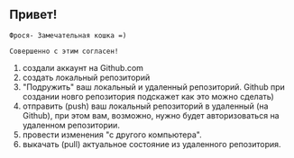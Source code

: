## Привет!

    Фрося- Замечательная кошка =)
    
    Совершенно с этим согласен!

1. создали аккаунт на Github.com
2. создать локальный репозиторий 
3. "Подружить" ваш локальный и удаленный репозиторий. Github при создании новго репозитория подскажет как это можно сделать)
4. отправить (push) ваш локальный репозиторий в удаленный (на Github), при этом вам, возможно, нужно будет авторизоваться на удаленном репозитории.
5. провести изменения "с другого компьютера".
6. выкачать (pull) актуальное состояние из удаленного репозитория.
